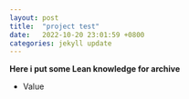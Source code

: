 ```yaml
---
layout: post
title:  "project test"
date:   2022-10-20 23:01:59 +0800
categories: jekyll update
---
```


**Here i put some Lean knowledge for archive**

- Value

